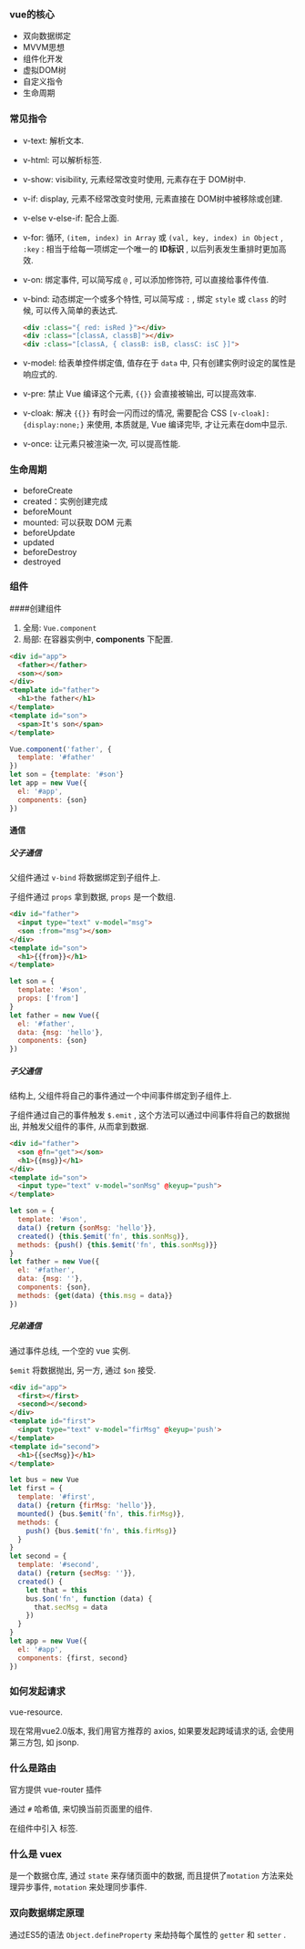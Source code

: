 ### vue的核心

- 双向数据绑定
- MVVM思想
- 组件化开发
- 虚拟DOM树
- 自定义指令
- 生命周期

### 常见指令

- v-text: 解析文本.

- v-html: 可以解析标签.

- v-show: visibility, 元素经常改变时使用, 元素存在于 DOM树中.

- v-if: display, 元素不经常改变时使用, 元素直接在 DOM树中被移除或创建.

- v-else v-else-if: 配合上面.

- v-for: 循环, `(item, index) in Array` 或 `(val, key, index) in Object`  , `:key` : 相当于给每一项绑定一个唯一的 **ID标识** , 以后列表发生重排时更加高效.

- v-on: 绑定事件, 可以简写成 `@` , 可以添加修饰符, 可以直接给事件传值.

- v-bind: 动态绑定一个或多个特性, 可以简写成 `:` , 绑定 `style` 或 `class` 的时候, 可以传入简单的表达式.

  ```html
  <div :class="{ red: isRed }"></div>
  <div :class="[classA, classB]"></div>
  <div :class="[classA, { classB: isB, classC: isC }]">
  ```

- v-model: 给表单控件绑定值, 值存在于 `data` 中, 只有创建实例时设定的属性是响应式的.

- v-pre: 禁止 Vue 编译这个元素, `{{}}` 会直接被输出, 可以提高效率.

- v-cloak: 解决 `{{}}` 有时会一闪而过的情况, 需要配合 CSS `[v-cloak]:{display:none;}` 来使用, 本质就是,  Vue 编译完毕, 才让元素在dom中显示.

- v-once: 让元素只被渲染一次, 可以提高性能.

### 生命周期

- beforeCreate
- created：实例创建完成
- beforeMount
- mounted: 可以获取 DOM 元素
- beforeUpdate
- updated
- beforeDestroy
- destroyed

### 组件

####创建组件

1. 全局: `Vue.component`
2. 局部: 在容器实例中,  **components** 下配置.

```html
<div id="app">
  <father></father>
  <son></son>
</div>
<template id="father">
  <h1>the father</h1>
</template>
<template id="son">
  <span>It's son</span>
</template>
```

```javascript
Vue.component('father', {
  template: '#father'
})
let son = {template: '#son'}
let app = new Vue({
  el: '#app',
  components: {son}
})
```

#### 通信

##### 父子通信

父组件通过 `v-bind` 将数据绑定到子组件上.

子组件通过 `props` 拿到数据, `props` 是一个数组.

```html
<div id="father">
  <input type="text" v-model="msg">
  <son :from="msg"></son>
</div>
<template id="son">
  <h1>{{from}}</h1>
</template>
```

```javascript
let son = {
  template: '#son',
  props: ['from']
}
let father = new Vue({
  el: '#father',
  data: {msg: 'hello'},
  components: {son}
})
```

##### 子父通信

结构上, 父组件将自己的事件通过一个中间事件绑定到子组件上.

子组件通过自己的事件触发 `$.emit` , 这个方法可以通过中间事件将自己的数据抛出, 并触发父组件的事件, 从而拿到数据.

```html
<div id="father">
  <son @fn="get"></son>
  <h1>{{msg}}</h1>
</div>
<template id="son">
  <input type="text" v-model="sonMsg" @keyup="push">
</template>
```

```javascript
let son = {
  template: '#son',
  data() {return {sonMsg: 'hello'}},
  created() {this.$emit('fn', this.sonMsg)},
  methods: {push() {this.$emit('fn', this.sonMsg)}}
}
let father = new Vue({
  el: '#father',
  data: {msg: ''},
  components: {son},
  methods: {get(data) {this.msg = data}}
})
```

##### 兄弟通信

通过事件总线, 一个空的 vue 实例.

`$emit` 将数据抛出, 另一方, 通过 `$on` 接受.

```html
<div id="app">
  <first></first>
  <second></second>
</div>
<template id="first">
  <input type="text" v-model="firMsg" @keyup='push'>
</template>
<template id="second">
  <h1>{{secMsg}}</h1>
</template>
```

```javascript
let bus = new Vue
let first = {
  template: '#first',
  data() {return {firMsg: 'hello'}},
  mounted() {bus.$emit('fn', this.firMsg)},
  methods: {
    push() {bus.$emit('fn', this.firMsg)}
  }
}
let second = {
  template: '#second',
  data() {return {secMsg: ''}},
  created() {
    let that = this
    bus.$on('fn', function (data) {
      that.secMsg = data
    })
  }
}
let app = new Vue({
  el: '#app',
  components: {first, second}
})
```

### 如何发起请求

vue-resource.

现在常用vue2.0版本, 我们用官方推荐的 axios, 如果要发起跨域请求的话, 会使用第三方包, 如 jsonp.

### 什么是路由

官方提供 vue-router 插件

通过 `#` 哈希值, 来切换当前页面里的组件.

在组件中引入 <router-view> 标签.

### 什么是 vuex

是一个数据仓库, 通过 `state` 来存储页面中的数据, 而且提供了`motation` 方法来处理异步事件, `motation` 来处理同步事件.

### 双向数据绑定原理

通过ES5的语法 `Object.defineProperty` 来劫持每个属性的 `getter` 和 `setter` .
